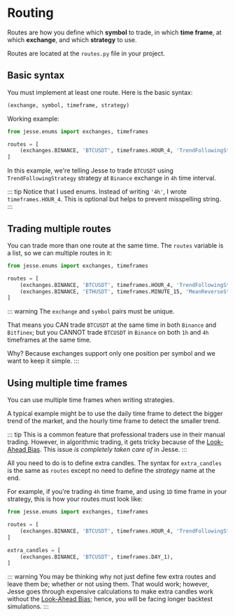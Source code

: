 # Routing

Routes are how you define which **symbol** to trade, in which **time frame**, at which **exchange**, and which **strategy** to use.

Routes are located at the `routes.py` file in your project. 

## Basic syntax

You must implement at least one route. Here is the basic syntax:

```py
(exchange, symbol, timeframe, strategy)
```

Working example:

```py
from jesse.enums import exchanges, timeframes

routes = [
    (exchanges.BINANCE, 'BTCUSDT', timeframes.HOUR_4, 'TrendFollowingStrategy'),
]
```

In this example, we're telling Jesse to trade `BTCUSDT` using `TrendFollowingStrategy` strategy at `Binance` exchange in `4h` time interval.

::: tip
Notice that I used enums. Instead of writing `'4h'`, I wrote `timeframes.HOUR_4`. This is optional but helps to prevent misspelling string.
:::

## Trading multiple routes

You can trade more than one route at the same time. The `routes` variable is a list, so we can multiple routes in it:

```py
from jesse.enums import exchanges, timeframes

routes = [
    (exchanges.BINANCE, 'BTCUSDT', timeframes.HOUR_4, 'TrendFollowingStrategy'),
    (exchanges.BINANCE, 'ETHUSDT', timeframes.MINUTE_15, 'MeanReverseStrategy'),
]
```

::: warning
The `exchange` and `symbol` pairs must be unique.

That means you CAN trade `BTCUSDT` at the same time in both `Binance` and `Bitfinex`; but you CANNOT trade `BTCUSDT` in `Binance` on both `1h` and `4h` timeframes at the same time.

Why? Because exchanges support only one position per symbol and we want to keep it simple.
:::

## Using multiple time frames

You can use multiple time frames when writing strategies.

A typical example might be to use the daily time frame to detect the bigger trend of the market, and the hourly time frame to detect the smaller trend.

::: tip
This is a common feature that professional traders use in their manual trading. However, in algorithmic trading, it gets tricky because of the [Look-Ahead Bias](https://www.investopedia.com/terms/l/lookaheadbias.asp). This issue _is completely taken care of_ in Jesse.
:::

All you need to do is to define extra candles. The syntax for `extra_candles` is the same as `routes` except no need to define the _strategy_ name at the end.

For example, if you're trading `4h` time frame, and using `1D` time frame in your strategy, this is how your routes must look like:

```py
from jesse.enums import exchanges, timeframes

routes = [
    (exchanges.BINANCE, 'BTCUSDT', timeframes.HOUR_4, 'TrendFollowingStrategy'),
]

extra_candles = [
    (exchanges.BINANCE, 'BTCUSDT', timeframes.DAY_1),
]
```

::: warning
You may be thinking why not just define few extra routes and leave them be; whether or not using them. That would work; however, Jesse goes through expensive calculations to make extra candles work without the [Look-Ahead Bias](https://www.investopedia.com/terms/l/lookaheadbias.asp); hence, you will be facing longer backtest simulations.
:::
